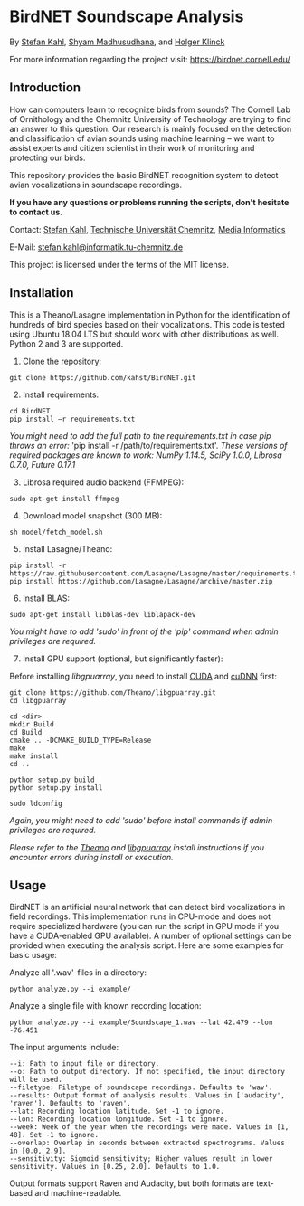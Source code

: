 # BirdNET Soundscape Analysis
By [Stefan Kahl](https://github.com/kahst), [Shyam Madhusudhana](https://www.birds.cornell.edu/brp/shyam-madhusudhana/), and [Holger Klinck](https://www.birds.cornell.edu/brp/holger-klinck/)

For more information regarding the project visit: https://birdnet.cornell.edu/

## Introduction
How can computers learn to recognize birds from sounds? The Cornell Lab of Ornithology and the Chemnitz University of Technology are trying to find an answer to this question. Our research is mainly focused on the detection and classification of avian sounds using machine learning – we want to assist experts and citizen scientist in their work of monitoring and protecting our birds.

This repository provides the basic BirdNET recognition system to detect avian vocalizations in soundscape recordings.

<b>If you have any questions or problems running the scripts, don't hesitate to contact us.</b>

Contact:  [Stefan Kahl](https://github.com/kahst), [Technische Universität Chemnitz](https://www.tu-chemnitz.de/index.html.en), [Media Informatics](https://www.tu-chemnitz.de/informatik/Medieninformatik/index.php.en)

E-Mail: stefan.kahl@informatik.tu-chemnitz.de

This project is licensed under the terms of the MIT license.

## Installation
This is a Theano/Lasagne implementation in Python for the identification of hundreds of bird species based on their vocalizations. This code is tested using Ubuntu 18.04 LTS but should work with other distributions as well. Python 2 and 3 are supported.

1. Clone the repository:

```
git clone https://github.com/kahst/BirdNET.git
```

2. Install requirements:

```
cd BirdNET
pip install –r requirements.txt
```
<i>You might need to add the full path to the requirements.txt in case pip throws an error: </i>'pip install -r /path/to/requirements.txt'. <i>These versions of required packages are known to work: NumPy 1.14.5, SciPy 1.0.0, Librosa 0.7.0, Future 0.17.1</i>

3. Librosa required audio backend (FFMPEG):

```
sudo apt-get install ffmpeg
```

4. Download model snapshot (300 MB):

```
sh model/fetch_model.sh
```

5. Install Lasagne/Theano:

```
pip install -r https://raw.githubusercontent.com/Lasagne/Lasagne/master/requirements.txt
pip install https://github.com/Lasagne/Lasagne/archive/master.zip
```

6. Install BLAS:

```
sudo apt-get install libblas-dev liblapack-dev
```

<i>You might have to add 'sudo' in front of the 'pip' command when admin privileges are required.</i>

7. Install GPU support (optional, but significantly faster):

Before installing <i>libgpuarray</i>, you need to install [CUDA](https://docs.nvidia.com/cuda/cuda-installation-guide-linux/index.html) and [cuDNN](https://docs.nvidia.com/deeplearning/sdk/cudnn-install/index.html) first: 

```
git clone https://github.com/Theano/libgpuarray.git
cd libgpuarray

cd <dir>
mkdir Build
cd Build
cmake .. -DCMAKE_BUILD_TYPE=Release
make
make install
cd ..

python setup.py build
python setup.py install

sudo ldconfig
```

<i>Again, you might need to add 'sudo' before install commands if admin privileges are required.

Please refer to the [Theano](http://deeplearning.net/software/theano/install_ubuntu.html) and [libgpuarray](http://deeplearning.net/software/libgpuarray/installation.html#step-by-step-install) install instructions if you encounter errors during install or execution.</i>

## Usage
BirdNET is an artificial neural network that can detect bird vocalizations in field recordings. This implementation runs in CPU-mode and does not require specialized hardware (you can run the script in GPU mode if you have a CUDA-enabled GPU available). A number of optional settings can be provided when executing the analysis script. Here are some examples for basic usage:

Analyze all '.wav'-files in a directory:

```
python analyze.py --i example/
```

Analyze a single file with known recording location:

```
python analyze.py --i example/Soundscape_1.wav --lat 42.479 --lon -76.451
```

The input arguments include:

```
--i: Path to input file or directory.
--o: Path to output directory. If not specified, the input directory will be used.
--filetype: Filetype of soundscape recordings. Defaults to 'wav'.
--results: Output format of analysis results. Values in ['audacity', 'raven']. Defaults to 'raven'.
--lat: Recording location latitude. Set -1 to ignore.
--lon: Recording location longitude. Set -1 to ignore.
--week: Week of the year when the recordings were made. Values in [1, 48]. Set -1 to ignore.
--overlap: Overlap in seconds between extracted spectrograms. Values in [0.0, 2.9].
--sensitivity: Sigmoid sensitivity; Higher values result in lower sensitivity. Values in [0.25, 2.0]. Defaults to 1.0.
```

Output formats support Raven and Audacity, but both formats are text-based and machine-readable.